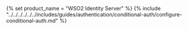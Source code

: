 {% set product_name = "WSO2 Identity Server" %}
{% include "../../../../../../includes/guides/authentication/conditional-auth/configure-conditional-auth.md" %}